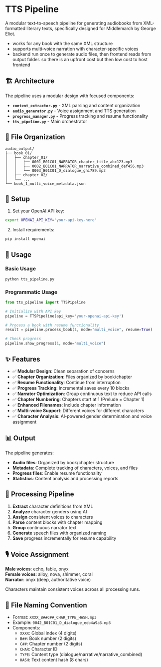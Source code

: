 # TTS Pipeline

A modular text-to-speech pipeline for generating audiobooks from XML-formatted literary texts, specifically designed for Middlemarch by George Eliot.

- works for any book with the same XML structure
- supports multi-voice narration with character-specific voices
- backend run once to generate audio files, then frontend reads from output folder. so there is an upfront cost but then low cost to host frontend

## 🏗️ Architecture

The pipeline uses a modular design with focused components:

- **`content_extractor.py`** - XML parsing and content organization
- **`audio_generator.py`** - Voice assignment and TTS generation  
- **`progress_manager.py`** - Progress tracking and resume functionality
- **`tts_pipeline.py`** - Main orchestrator

## 📁 File Organization

```
audio_output/
├── book_01/
│   ├── chapter_01/
│   │   ├── 0001_B01C01_NARRATOR_chapter_title_abc123.mp3
│   │   ├── 0002_B01C01_NARRATOR_narrative_combined_def456.mp3
│   │   └── 0003_B01C01_D_dialogue_ghi789.mp3
│   ├── chapter_02/
│   └── ...
└── book_1_multi_voice_metadata.json
```

## 🚀 Setup

1. Set your OpenAI API key:
```bash
export OPENAI_API_KEY='your-api-key-here'
```

2. Install requirements:
```bash
pip install openai
```

## 🎯 Usage

### Basic Usage
```bash
python tts_pipeline.py
```

### Programmatic Usage
```python
from tts_pipeline import TTSPipeline

# Initialize with API key
pipeline = TTSPipeline(api_key='your-openai-api-key')

# Process a book with resume functionality
result = pipeline.process_book(1, mode="multi_voice", resume=True)

# Check progress
pipeline.show_progress(1, mode="multi_voice")
```

## ✨ Features

- ✅ **Modular Design**: Clean separation of concerns
- ✅ **Chapter Organization**: Files organized by book/chapter  
- ✅ **Resume Functionality**: Continue from interruption
- ✅ **Progress Tracking**: Incremental saves every 10 blocks
- ✅ **Narrator Optimization**: Group continuous text to reduce API calls
- ✅ **Chapter Numbering**: Chapters start at 1 (Prelude = Chapter 1)
- ✅ **Enhanced Filenames**: Include chapter information
- ✅ **Multi-voice Support**: Different voices for different characters
- ✅ **Character Analysis**: AI-powered gender determination and voice assignment

## 📊 Output

The pipeline generates:
- **Audio files**: Organized by book/chapter structure
- **Metadata**: Complete tracking of characters, voices, and files
- **Progress files**: Enable resume functionality
- **Statistics**: Content analysis and processing reports

## 🔧 Processing Pipeline

1. **Extract** character definitions from XML
2. **Analyze** character genders using AI
3. **Assign** consistent voices to characters
4. **Parse** content blocks with chapter mapping
5. **Group** continuous narrator text
6. **Generate** speech files with organized naming
7. **Save** progress incrementally for resume capability

## 🎙️ Voice Assignment

**Male voices**: echo, fable, onyx  
**Female voices**: alloy, nova, shimmer, coral  
**Narrator**: onyx (deep, authoritative voice)

Characters maintain consistent voices across all processing runs.

## 📝 File Naming Convention

- Format: `XXXX_B##C##_CHAR_TYPE_HASH.mp3`
- Example: `0042_B01C01_D_dialogue_eeb4a9a3.mp3`
- Components:
  - `XXXX`: Global index (4 digits)
  - `B##`: Book number (2 digits)  
  - `C##`: Chapter number (2 digits)
  - `CHAR`: Character ID
  - `TYPE`: Content type (dialogue/narrative/narrative_combined)
  - `HASH`: Text content hash (8 chars)